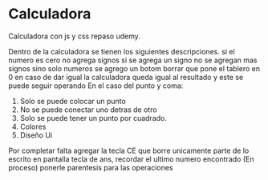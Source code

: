 # Calculadora
Calculadora con js  y css repaso udemy.

Dentro de la calculadora se tienen los siguientes descripciones.
si el numero es cero no agrega signos
si se agrega un signo no se agregan mas signos sino solo numeros
se agrego un botom borrar que pone el tablero en 0
en caso de dar igual la calculadora queda igual al resultado y este se puede seguir operando
En el caso del punto y coma:
1. Solo se puede colocar un punto
2. No se puede conectar uno detras de otro
3. Solo se puede tener un punto por cuadrado. 
4. Colores
5. Diseño Ui 

Por completar falta agregar la 
tecla CE que borre unicamente  parte de lo escrito en pantalla
tecla de ans, recordar el ultimo numero encontrado (En proceso)
ponerle parentesis para las operaciones

